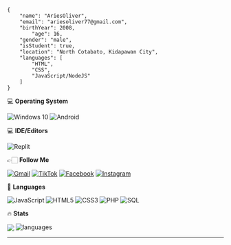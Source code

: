 ```
{
	"name": "AriesOliver",
	"email": "ariesoliver77@gmail.com",
	"birthYear": 2008,
        "age": 16,
	"gender": "male",
	"isStudent": true,
	"location": "North Cotabato, Kidapawan City",
	"languages": [
		"HTML",
		"CSS",
		"JavaScript/NodeJS"
	]
}
```

💻 **Operating System**

![Windows 10](https://img.shields.io/badge/Windows%2010-0078D6?style=for-the-badge&logo=windows%2010&logoColor=white)
![Android](https://img.shields.io/badge/Android-3DDC84?style=for-the-badge&logo=android&logoColor=white)

💻 **IDE/Editors**

![Replit](https://img.shields.io/badge/Replit-DD1200?style=for-the-badge&logo=Replit&logoColor=white)

👉🏻 **Follow Me**

[![Gmail](https://img.shields.io/badge/Gmail-D14836?style=for-the-badge&logo=gmail&logoColor=white)](ariesoliver77@gmail.com)
[![TikTok](https://img.shields.io/badge/TikTok-%23000000.svg?style=for-the-badge&logo=TikTok&logoColor=white)](https://www.tiktok.com/@ariesoliver77)
[![Facebook](https://img.shields.io/badge/Facebook-%231877F2.svg?style=for-the-badge&logo=Facebook&logoColor=white)](https://www.facebook.com/ariesoliver77)
[![Instagram](https://img.shields.io/badge/Instagram-%23E4405F.svg?style=for-the-badge&logo=Instagram&logoColor=white)](https://www.instagram.com/aries_oliver77)

📓 **Languages**

![JavaScript](https://img.shields.io/badge/javascript-%23323330.svg?style=for-the-badge&logo=javascript&logoColor=%23F7DF1E)
![HTML5](https://img.shields.io/badge/html5-%23E34F26.svg?style=for-the-badge&logo=html5&logoColor=white)
![CSS3](https://img.shields.io/badge/css3-%231572B6.svg?style=for-the-badge&logo=css3&logoColor=white)
![PHP](https://img.shields.io/badge/php-%23777BB4.svg?style=for-the-badge&logo=php&logoColor=white)
![SQL](https://img.shields.io/badge/SQL-4285f4?style=for-the-badge&logoColor=white)


🔥 **Stats**

<img align="center" src="https://github-readme-stats.vercel.app/api?username=ariesoliver77&?count_private=true&https://github-readme-stats.vercel.app/api?username=ariesoliver16&?count_private=true&layout=compact&hide_border=true&show_icons=true&theme=tokyonightlayout=compact&hide_border=true&show_icons=true&theme=tokyonight" />
<img alt="languages" src="https://github-readme-stats.vercel.app/api/top-langs/?username=ariesoliver77&layout=compact&hide_border=true&show_icons=true&theme=tokyonight" />

---
